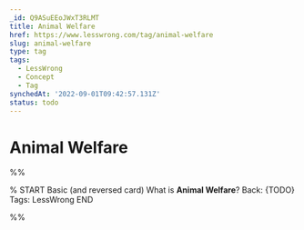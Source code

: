 ```yaml
---
_id: Q9ASuEEoJWxT3RLMT
title: Animal Welfare
href: https://www.lesswrong.com/tag/animal-welfare
slug: animal-welfare
type: tag
tags:
  - LessWrong
  - Concept
  - Tag
synchedAt: '2022-09-01T09:42:57.131Z'
status: todo
---
```


# Animal Welfare


%%

% START
Basic (and reversed card)
What is **Animal Welfare**?
Back: {TODO}
Tags: LessWrong
END

%%
	
